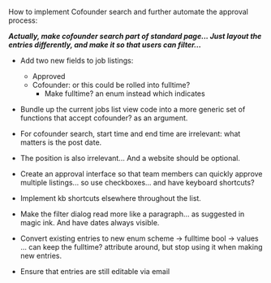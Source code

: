 How to implement Cofounder search and further automate the approval process:

***Actually, make cofounder search part of standard page...
Just layout the entries differently, and make it so that users
can filter...***

- Add two new fields to job listings:
  * Approved
  * Cofounder: or this could be rolled into fulltime?
    - Make fulltime? an enum instead which indicates 
- Bundle up the current jobs list view code into a more generic set of functions
  that accept cofounder? as an argument.
- For cofounder search, start time and end time are irrelevant: what matters is the post date.
- The position is also irrelevant... And a website should be optional.

- Create an approval interface so that team members can quickly approve
  multiple listings... so use checkboxes... and have keyboard shortcuts?
- Implement kb shortcuts elsewhere throughout the list.

- Make the filter dialog read more like a paragraph... as suggested in
  magic ink. And have dates always visible.
  
- Convert existing entries to new enum scheme -> fulltime bool -> values
... can keep the fulltime? attribute around, but stop using it when making new entries.

- Ensure that entries are still editable via email